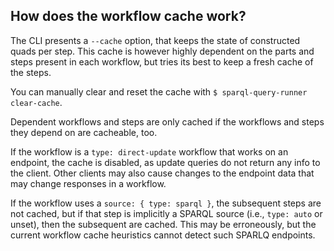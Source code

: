 ## How does the workflow cache work?

The CLI presents a `--cache` option, that keeps the state of constructed quads per step.
This cache is however highly dependent on the parts and steps present in each workflow,
but tries its best to keep a fresh cache of the steps.

You can manually clear and reset the cache with `$ sparql-query-runner clear-cache`.

Dependent workflows and steps are only cached if the workflows and steps they depend on are cacheable, too.

If the workflow is a `type: direct-update` workflow that works on an endpoint, the cache is disabled, as update queries do not return any info to the client.
Other clients may also cause changes to the endpoint data that may change responses in a workflow.

If the workflow uses a `source: { type: sparql }`, the subsequent steps are not cached,
but if that step is implicitly a SPARQL source (i.e., `type: auto` or unset), then the subsequent are cached.
This may be erroneously, but the current workflow cache heuristics cannot detect such SPARLQ endpoints.
